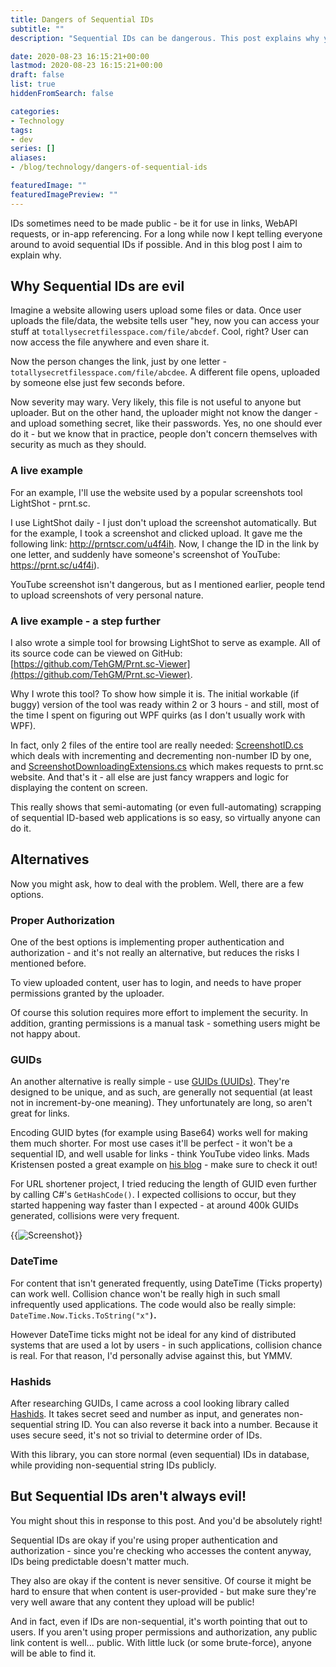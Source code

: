 ```yaml
---
title: Dangers of Sequential IDs
subtitle: ""
description: "Sequential IDs can be dangerous. This post explains why you should avoid them, and what are your alternatives."

date: 2020-08-23 16:15:21+00:00
lastmod: 2020-08-23 16:15:21+00:00
draft: false
list: true
hiddenFromSearch: false

categories:
- Technology
tags:
- dev
series: []
aliases: 
- /blog/technology/dangers-of-sequential-ids

featuredImage: ""
featuredImagePreview: ""
---
```


IDs sometimes need to be made public - be it for use in links, WebAPI requests, or in-app referencing. For a long while now I kept telling everyone around to avoid sequential IDs if possible. And in this blog post I aim to explain why.

<!--more-->

## Why Sequential IDs are evil

Imagine a website allowing users upload some files or data. Once user uploads the file/data, the website tells user "hey, now you can access your stuff at `totallysecretfilesspace.com/file/abcdef`. Cool, right? User can now access the file anywhere and even share it.

Now the person changes the link, just by one letter - `totallysecretfilesspace.com/file/abcdee`. A different file opens, uploaded by someone else just few seconds before.

Now severity may wary. Very likely, this file is not useful to anyone but uploader. But on the other hand, the uploader might not know the danger - and upload something secret, like their passwords. Yes, no one should ever do it - but we know that in practice, people don't concern themselves with security as much as they should.

### A live example

For an example, I'll use the website used by a popular screenshots tool LightShot - prnt.sc.

I use LightShot daily - I just don't upload the screenshot automatically. But for the example, I took a screenshot and clicked upload. It gave me the following link: http://prntscr.com/u4f4ih. Now, I change the ID in the link by one letter, and suddenly have someone's screenshot of YouTube: https://prnt.sc/u4f4i).

YouTube screenshot isn't dangerous, but as I mentioned earlier, people tend to upload screenshots of very personal nature.

### A live example - a step further

I also wrote a simple tool for browsing LightShot to serve as example. All of its source code can be viewed on GitHub: [https://github.com/TehGM/Prnt.sc-Viewer](https://github.com/TehGM/Prnt.sc-Viewer).

Why I wrote this tool? To show how simple it is. The initial workable (if buggy) version of the tool was ready within 2 or 3 hours - and still, most of the time I spent on figuring out WPF quirks (as I don't usually work with WPF).

In fact, only 2 files of the entire tool are really needed: [ScreenshotID.cs](https://github.com/TehGM/Prnt.sc-Viewer/blob/master/Prnt.sc%20Viewer%20Core%20Lib/ScreenshotID.cs) which deals with incrementing and decrementing non-number ID by one, and [ScreenshotDownloadingExtensions.cs](https://github.com/TehGM/Prnt.sc-Viewer/blob/master/Prnt.sc%20Viewer%20Core%20Lib/ScreenshotDownloadingExtensions.cs) which makes requests to prnt.sc website. And that's it - all else are just fancy wrappers and logic for displaying the content on screen.

This really shows that semi-automating (or even full-automating) scrapping of sequential ID-based web applications is so easy, so virtually anyone can do it.

## Alternatives

Now you might ask, how to deal with the problem. Well, there are a few options.

### Proper Authorization

One of the best options is implementing proper authentication and authorization - and it's not really an alternative, but reduces the risks I mentioned before.

To view uploaded content, user has to login, and needs to have proper permissions granted by the uploader.

Of course this solution requires more effort to implement the security. In addition, granting permissions is a manual task - something users might be not happy about.

### GUIDs

An another alternative is really simple - use [GUIDs (UUIDs)](https://en.wikipedia.org/wiki/Universally_unique_identifier). They're designed to be unique, and as such, are generally not sequential (at least not in increment-by-one meaning). They unfortunately are long, so aren't great for links.

Encoding GUID bytes (for example using Base64) works well for making them much shorter. For most use cases it'll be perfect - it won't be a sequential ID, and well usable for links - think YouTube video links. Mads Kristensen posted a great example on [his blog](https://www.madskristensen.net/blog/generate-unique-strings-and-numbers-in-c/) - make sure to check it out!

For URL shortener project, I tried reducing the length of GUID even further by calling C#'s `GetHashCode()`. I expected collisions to occur, but they started happening way faster than I expected - at around 400k GUIDs generated, collisions were very frequent.

{{<image src="screenshot1.png" alt="Screenshot" title="GUID HashCode Collision Test" caption="GUID HashCode Collision Test">}}

### DateTime

For content that isn't generated frequently, using DateTime (Ticks property) can work well. Collision chance won't be really high in such small infrequently used applications. The code would also be really simple: `DateTime.Now.Ticks.ToString("x"`**`)`.**

However DateTime ticks might not be ideal for any kind of distributed systems that are used a lot by users - in such applications, collision chance is real. For that reason, I'd personally advise against this, but YMMV.

### Hashids

After researching GUIDs, I came across a cool looking library called [Hashids](https://hashids.org/net/). It takes secret seed and number as input, and generates non-sequential string ID. You can also reverse it back into a number. Because it uses secure seed, it's not so trivial to determine order of IDs.

With this library, you can store normal (even sequential) IDs in database, while providing non-sequential string IDs publicly.

## But Sequential IDs aren't always evil!

You might shout this in response to this post. And you'd be absolutely right!

Sequential IDs are okay if you're using proper authentication and authorization - since you're checking who accesses the content anyway, IDs being predictable doesn't matter much.

They also are okay if the content is never sensitive. Of course it might be hard to ensure that when content is user-provided - but make sure they're very well aware that any content they upload will be public!

And in fact, even if IDs are non-sequential, it's worth pointing that out to users. If you aren't using proper permissions and authorization, any public link content is well... public. With little luck (or some brute-force), anyone will be able to find it.
